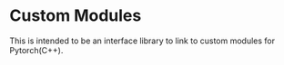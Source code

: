# Custom Modules 

This is intended to be an interface library to link to custom modules for Pytorch(C++).

